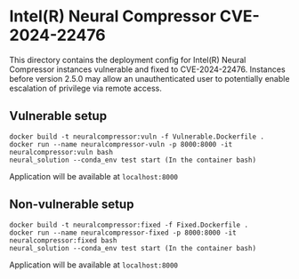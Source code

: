 # Intel(R) Neural Compressor CVE-2024-22476

This directory contains the deployment config for Intel(R) Neural Compressor instances vulnerable and fixed to CVE-2024-22476. Instances before version 2.5.0 may allow an unauthenticated user to potentially enable escalation of privilege via remote access.

## Vulnerable setup

```
docker build -t neuralcompressor:vuln -f Vulnerable.Dockerfile .
docker run --name neuralcompressor-vuln -p 8000:8000 -it neuralcompressor:vuln bash
neural_solution --conda_env test start (In the container bash)
```

Application will be available at `localhost:8000`

## Non-vulnerable setup

```
docker build -t neuralcompressor:fixed -f Fixed.Dockerfile .
docker run --name neuralcompressor-fixed -p 8000:8000 -it neuralcompressor:fixed bash
neural_solution --conda_env test start (In the container bash)
```

Application will be available at `localhost:8000`
